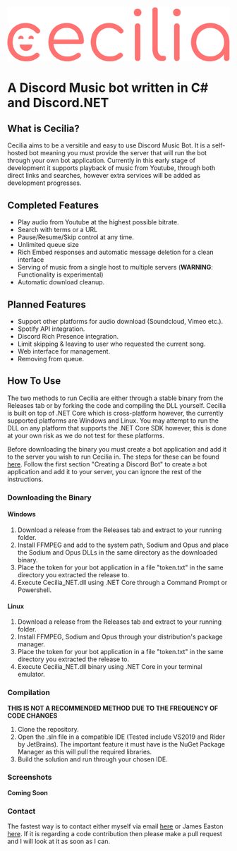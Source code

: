 ![Image of Splash Art](https://github.com/MGrime/Cecilia/blob/master/Images/Small%20Brand%20With%20Smile.png)
# A Discord Music bot written in C# and Discord.NET

## What is Cecilia?

Cecilia aims to be a versitile and easy to use Discord Music Bot. It is a self-hosted bot meaning you must provide the server that will run the bot through your own bot application. Currently in this early stage of development it supports playback of music from Youtube, through both direct links and searches, however extra services will be added as development progresses.

## Completed Features

* Play audio from Youtube at the highest possible bitrate.
* Search with terms or a URL
* Pause/Resume/Skip control at any time.
* Unlimited queue size
* Rich Embed responses and automatic message deletion for a clean interface
* Serving of music from a single host to multiple servers (**WARNING**: Functionality is experimental)
* Automatic download cleanup.

## Planned Features

* Support other platforms for audio download (Soundcloud, Vimeo etc.).
* Spotify API integration.
* Discord Rich Presence integration.
* Limit skipping & leaving to user who requested the current song.
* Web interface for management.
* Removing from queue.

## How To Use

The two methods to run Cecilia are either through a stable binary from the Releases tab or by forking the code and compiling the DLL yourself.
Cecilia is built on top of .NET Core which is cross-platform however, the currently supported platforms are Windows and Linux. You may attempt to run the DLL on any platform that supports the .NET Core SDK however, this is done at your own risk as we do not test for these platforms.

Before downloading the binary you must create a bot application and add it to the server you wish to run Cecilia in. The steps for these can be found [here](https://discord.foxbot.me/stable/guides/getting_started/first-bot.html). Follow the first section "Creating a Discord Bot" to create a bot application and add it to your server, you can ignore the rest of the instructions.

### Downloading the Binary

#### Windows

1. Download a release from the Releases tab and extract to your running folder.
2. Install FFMPEG and add to the system path, Sodium and Opus and place the Sodium and Opus DLLs in the same directory as the downloaded binary.
3. Place the token for your bot application in a file "token.txt" in the same directory you extracted the release to.
4. Execute Cecilia_NET.dll using .NET Core through a Command Prompt or Powershell.

#### Linux

1. Download a release from the Releases tab and extract to your running folder.
2. Install FFMPEG, Sodium and Opus through your distribution's package manager.
3. Place the token for your bot application in a file "token.txt" in the same directory you extracted the release to.
4. Execute Cecilia_NET.dll binary using .NET Core in your terminal emulator.

### Compilation

**THIS IS NOT A RECOMMENDED METHOD DUE TO THE FREQUENCY OF CODE CHANGES** 

1. Clone the repository.
2. Open the .sln file in a compatible IDE (Tested include VS2019 and Rider by JetBrains). The important feature it must have is the NuGet Package Manager as this will pull the required libraries.
3. Build the solution and run through your chosen IDE.

### Screenshots

**Coming Soon**

### Contact

The fastest way is to contact either myself via email [here](mailto:MGrime1@uclan.ac.uk) or James Easton [here](https://www.jameseaston.co.uk/#contact). If it is regarding a code contribution then please make a pull request and I will look at it as soon as I can.

